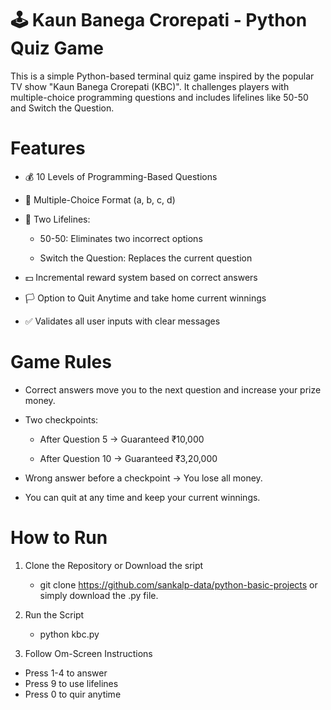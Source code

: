 # 🕹️ Kaun Banega Crorepati - Python Quiz Game

This is a simple Python-based terminal quiz game inspired by the popular TV show "Kaun Banega Crorepati (KBC)". It challenges players with multiple-choice programming questions and includes lifelines like 50-50 and Switch the Question.


# Features

 - 💰 10 Levels of Programming-Based Questions

 - 🎯 Multiple-Choice Format (a, b, c, d)

 - 🛟 Two Lifelines:

   - 50-50: Eliminates two incorrect options

   - Switch the Question: Replaces the current question

 - 💵 Incremental reward system based on correct answers

 - 🏳️ Option to Quit Anytime and take home current winnings

 - ✅ Validates all user inputs with clear messages


# Game Rules

 - Correct answers move you to the next question and increase your prize money.

 - Two checkpoints:

   - After Question 5 → Guaranteed ₹10,000

   - After Question 10 → Guaranteed ₹3,20,000

 - Wrong answer before a checkpoint → You lose all money.

 - You can quit at any time and keep your current winnings.



# How to Run

1. Clone the Repository or Download the sript
   - git clone https://github.com/sankalp-data/python-basic-projects
    or simply download the .py file.

2. Run the Script
   - python kbc.py

3. Follow Om-Screen Instructions
  - Press 1-4 to answer
  - Press 9 to use lifelines
  - Press 0 to quir anytime
